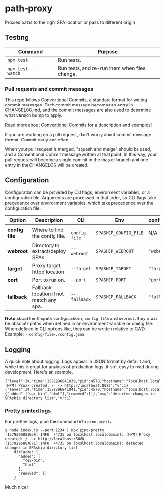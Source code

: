 # path-proxy

Proxies paths to the right SPA location or pass to different origin

## Testing

| Command               | Purpose                                       |
| --------------------- | --------------------------------------------- |
| `npm test`            | Run tests.                                    |
| `npm test -- --watch` | Run tests, and re-run them when files change. |

### Pull requests and commit messages

This repo follows Conventional Commits, a standard format for writing commit messages. Each commit message becomes an entry in [CHANGELOG.md](./CHANGELOG.md), and the commit messages are also used to determine what version bump to apply.

Read more about [Conventional Commits](https://www.conventionalcommits.org) for a description and examples!

If you are working on a pull request, don't worry about commit message format. Commit early and often.

When your pull request is merged, "squash and merge" should be used, and a Conventional Commit message written at that point. In this way, your pull request will become a single commit in the master branch and one entry in the CHANGELOG will be created.

## Configuration

Configuration can be provided by CLI flags, environment variables, or a configuration file. Arguments are processed in that order, so CLI flags take precedence over environment variables, which take precedence over the configuration file.

| Option          | Description                             | CLI             | Env                   | config.json  | Default                     |
| --------------- | --------------------------------------- | --------------- | --------------------- | ------------ | --------------------------- |
| **config file** | Where to find the config file.          | `--config-file` | `SPASHIP_CONFIG_FILE` | N/A          | none                        |
| **webroot**     | Directory to extract/deploy SPAs.       | `--webroot`     | `SPASHIP_WEBROOT`     | `"webroot"`  | `/var/www`                  |
| **target**      | Proxy target, httpd location            | `--target`      | `SPASHIP_TARGET`      | `"target"`   | `http://localhost:8080`     |
| **port**        | Port to run on.                         | `--port`        | `SPASHIP_PORT`        | `"port"`     | `8080`                      |
| **fallback**    | Fallback location if not match any spa. | `--fallback`    | `SPASHIP_FALLBACK`    | `"fallback"` | `https://access.redhat.com` |

**Note** about the filepath configurations, `config file` and `webroot`: they must be absolute paths when defined in an environment variable or config file. When defined in CLI options like, they can be written relative to CWD. Example: `--config-file=./config.json`

## Logging

A quick note about logging. Logs appear in JSON format by default and, while this is great for analysis of production logs, it isn't easy to read during development. Here's an example.

    {"level":30,"time":1579296841039,"pid":4570,"hostname":"localhost.localdomain","msg":"[HPM] Proxy created: /  -> http://localhost:8080","v":1}
    {"level":30,"time":1579296841041,"pid":4570,"hostname":"localhost.localdomain","dirCache":{"added":["cgi-bin","html"],"removed":[]},"msg":"detected changes in SPAship directory list","v":1}

### Pretty printed logs

For prettier logs, pipe the command into `pino-pretty`.

```
$ node index.js --port 1234 | npx pino-pretty
[1579296883669] INFO  (4735 on localhost.localdomain): [HPM] Proxy created: /  -> http://localhost:8080
[1579296883671] INFO  (4735 on localhost.localdomain): detected changes in SPAship directory list
    dirCache: {
      "added": [
        "cgi-bin",
        "html"
      ],
      "removed": []
    }
```

Much nicer.
